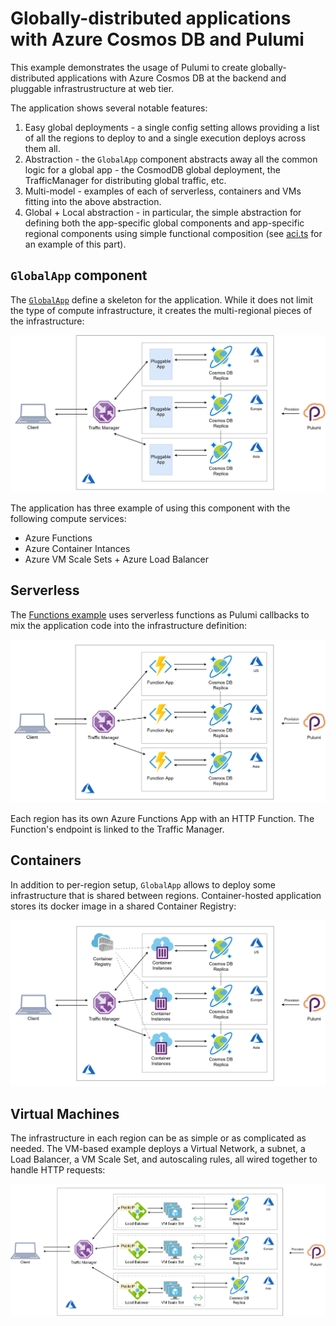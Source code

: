 # Globally-distributed applications with Azure Cosmos DB and Pulumi

This example demonstrates the usage of Pulumi to create globally-distributed applications with Azure Cosmos DB at the backend and pluggable infrastrustructure at web tier.

The application shows several notable features:

1. Easy global deployments - a single config setting allows providing a list of all the regions to deploy to and a single execution deploys across them all.
2. Abstraction - the `GlobalApp` component abstracts away all the common logic for a global app - the CosmodDB global deployment, the TrafficManager for distributing global traffic, etc.
3. Multi-model - examples of each of serverless, containers and VMs fitting into the above abstraction.
4. Global + Local abstraction - in particular, the simple abstraction for defining both the app-specific global components and app-specific regional components using simple functional composition (see [aci.ts](https://github.com/mikhailshilkov/pulumi-cosmos/blob/master/aci.ts) for an example of this part).

## `GlobalApp` component

The [`GlobalApp`](https://github.com/mikhailshilkov/pulumi-cosmos/blob/master/globalApp.ts) define a skeleton for the application. While it does not limit the type of compute infrastructure, it creates the multi-regional pieces of the infrastructure:

![Global App](https://github.com/mikhailshilkov/pulumi-cosmos/raw/master/pictures/globalapp.png)

The application has three example of using this component with the following compute services:
- Azure Functions
- Azure Container Intances
- Azure VM Scale Sets + Azure Load Balancer

## Serverless

The [Functions example](https://github.com/mikhailshilkov/pulumi-cosmos/blob/master/functionApp.ts) uses serverless functions as Pulumi callbacks to mix the application code into the infrastructure definition:

![Function App](https://github.com/mikhailshilkov/pulumi-cosmos/raw/master/pictures/functions.png)

Each region has its own Azure Functions App with an HTTP Function. The Function's endpoint is linked to the Traffic Manager.

## Containers

In addition to per-region setup, `GlobalApp` allows to deploy some infrastructure that is shared between regions. Container-hosted application stores its docker image in a shared Container Registry:

![Container Instances](https://github.com/mikhailshilkov/pulumi-cosmos/raw/master/pictures/containers.png)

## Virtual Machines

The infrastructure in each region can be as simple or as complicated as needed. The VM-based example deploys a Virtual Network, a subnet, a Load Balancer, a VM Scale Set, and autoscaling rules, all wired together to handle HTTP requests:

![VM Scale Sets](https://github.com/mikhailshilkov/pulumi-cosmos/raw/master/pictures/vmscalesets.png)